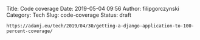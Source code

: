 Title: Code coverage
Date: 2019-05-04 09:56
Author: filipgorczynski
Category: Tech
Slug: code-coverage
Status: draft

`https://adamj.eu/tech/2019/04/30/getting-a-django-application-to-100-percent-coverage/`
